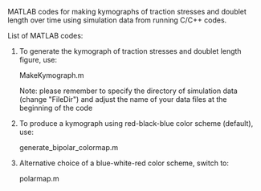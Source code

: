 MATLAB codes for making kymographs of traction stresses and doublet length over time using simulation data from running C/C++ codes.

List of MATLAB codes:
1. To generate the kymograph of traction stresses and doublet length figure, use:

    MakeKymograph.m

    Note: please remember to specify the directory of simulation data (change "FileDir") and adjust the name of your data files at the beginning of the code

2. To produce a kymograph using red-black-blue color scheme (default), use:

    generate_bipolar_colormap.m

3. Alternative choice of a blue-white-red color scheme, switch to:

    polarmap.m

   
